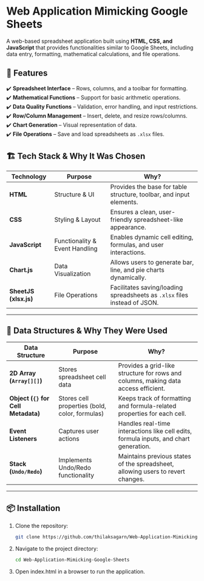 # Web Application Mimicking Google Sheets  
A web-based spreadsheet application built using **HTML, CSS, and JavaScript** that provides functionalities similar to Google Sheets, including data entry, formatting, mathematical calculations, and file operations.

## 🚀 Features  
✔️ **Spreadsheet Interface** – Rows, columns, and a toolbar for formatting.  
✔️ **Mathematical Functions** – Support for basic arithmetic operations.  
✔️ **Data Quality Functions** – Validation, error handling, and input restrictions.    
✔️ **Row/Column Management** – Insert, delete, and resize rows/columns.  
✔️ **Chart Generation** – Visual representation of data.  
✔️ **File Operations** – Save and load spreadsheets as `.xlsx` files.  

## 🏗️ Tech Stack & Why It Was Chosen  

| Technology | Purpose | Why? |
|------------|---------|------|
| **HTML** | Structure & UI | Provides the base for table structure, toolbar, and input elements. |
| **CSS** | Styling & Layout | Ensures a clean, user-friendly spreadsheet-like appearance. |
| **JavaScript** | Functionality & Event Handling | Enables dynamic cell editing, formulas, and user interactions. |
| **Chart.js** | Data Visualization | Allows users to generate bar, line, and pie charts dynamically. |
| **SheetJS (xlsx.js)** | File Operations | Facilitates saving/loading spreadsheets as `.xlsx` files instead of JSON. |

---
## 📂 Data Structures & Why They Were Used  

| Data Structure | Purpose | Why? |
|---------------|---------|------|
| **2D Array (`Array[][]`)** | Stores spreadsheet cell data | Provides a grid-like structure for rows and columns, making data access efficient. |
| **Object (`{}` for Cell Metadata)** | Stores cell properties (bold, color, formulas) | Keeps track of formatting and formula-related properties for each cell. |
| **Event Listeners** | Captures user actions | Handles real-time interactions like cell edits, formula inputs, and chart generation. |
| **Stack (`Undo/Redo`)** | Implements Undo/Redo functionality | Maintains previous states of the spreadsheet, allowing users to revert changes. |

---
## 📦 Installation  
1. Clone the repository:  
   ```bash
   git clone https://github.com/thilaksagarn/Web-Application-Mimicking-Google-Sheets.git
2. Navigate to the project directory:
    ```bash
    cd Web-Application-Mimicking-Google-Sheets
3. Open index.html in a browser to run the application.
